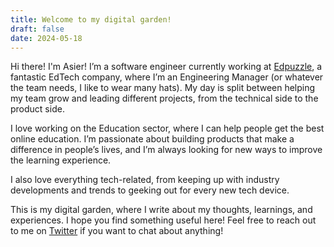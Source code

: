 ```yaml
---
title: Welcome to my digital garden!
draft: false
date: 2024-05-18
---
```


Hi there! I'm Asier! I’m a software engineer currently working at [Edpuzzle](https://edpuzzle.com), a fantastic EdTech company, where I’m an Engineering Manager (or whatever the team needs, I like to wear many hats). My day is split between helping my team grow and leading different projects, from the technical side to the product side.

I love working on the Education sector, where I can help people get the best online education. I’m passionate about building products that make a difference in people’s lives, and I’m always looking for new ways to improve the learning experience.

I also love everything tech-related, from keeping up with industry developments and trends to geeking out for every new tech device.

This is my digital garden, where I write about my thoughts, learnings, and experiences. I hope you find something useful here! Feel free to reach out to me on [Twitter](https://twitter.com/asierzapata) if you want to chat about anything!
